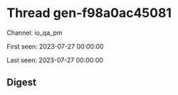 # Thread gen-f98a0ac45081
Channel: io_qa_pm

First seen: 2023-07-27 00:00:00

Last seen: 2023-07-27 00:00:00

## Digest



